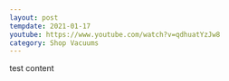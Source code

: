 ```yaml
---
layout: post
tempdate: 2021-01-17
youtube: https://www.youtube.com/watch?v=qdhuatYzJw8
category: Shop Vacuums
---
```

test content